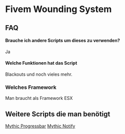 
# Fivem Wounding System

## FAQ

#### Brauche ich andere Scripts um dieses zu verwenden?

Ja

#### Welche Funktionen hat das Script

Blackouts und noch vieles mehr.

### Welches Framework

Man braucht als Framework ESX

## Weitere Scripts die man benötigt 

  [Mythic Progressbar](https://github.com/TaemuruTempest/mythic_progbar.git)
  [Mythic Notify](https://github.com/TaemuruTempest/mythic_notify.git)

